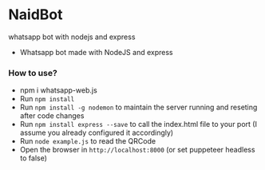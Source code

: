 # NaidBot
whatsapp bot with nodejs and express

- Whatsapp bot made with NodeJS and express


### How to use?

- npm i whatsapp-web.js
- Run `npm install`
- Run `npm install -g nodemon` to maintain the server running and reseting after code changes
- Run `npm install express --save` to call the index.html file to your port (I assume you already configured it accordingly)
- Run `node example.js` to read the QRCode 
- Open the browser in `http://localhost:8000` (or set puppeteer headless to false)
